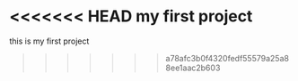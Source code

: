 <<<<<<< HEAD
my first project
=======
this is my first project

>>>>>>> a78afc3b0f4320fedf55579a25a88ee1aac2b603
